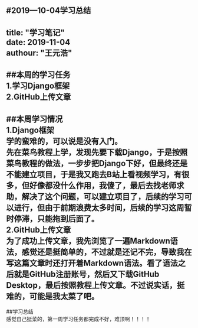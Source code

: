 #2019—10-04学习总结  
---  
title:   "学习笔记"  
date:    2019-11-04  
authour:  "王元浩"  
---  
##本周的学习任务  
1.学习Django框架  
2.GitHub上传文章  
---  
##本周学习情况  
1.Django框架  
学的蛮难的，可以说是没有入门。  
先在菜鸟教程上学，发现先要下载Django，于是按照菜鸟教程的做法，一步步把Django下好，但最终还是不能建立项目，于是我又跑去B站上看视频学习，有很多，但好像都没什么作用，我傻了，最后去找老师求助，解决了这个问题，可以建立项目了，后续的学习可以进行，但由于前期浪费太多时间，后续的学习这周暂时停滞，只能拖到后面了。  
2.GitHub上传文章  
为了成功上传文章，我先浏览了一遍Markdown语法，感觉还是挺简单的，不过就是还记不完，导致我在写这篇文章时还打开着Markdown语法。看了语法之后就是GitHub注册账号，然后又下载GitHub Desktop，最后按照教程上传文章。不过说实话，挺难的，可能是我太菜了吧。  
---  
##学习总结  
感觉自己挺菜的，第一周学习任务都完成不好，难顶啊！！！！